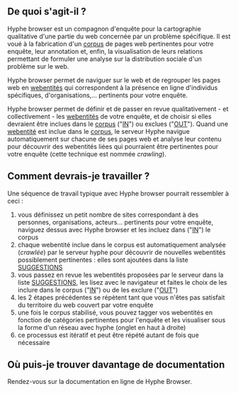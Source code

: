 ## De quoi s'agit-il ?

Hyphe browser est un compagnon d'enquête pour la cartographie qualitative d'une partie du web concernée par un problème spécifique. Il est voué à la fabrication d'un [corpus](#corpus) de pages web pertinentes pour votre enquête, leur annotation et, enfin, la visualisation de leurs relations permettant de formuler une analyse sur la distribution sociale d'un problème sur le web.

Hyphe browser permet de naviguer sur le web et de regrouper les pages web en [webentités](#webentity) qui correspondent à la présence en ligne d'individus spécifiques, d'organisations,... pertinents pour votre enquête.

Hyphe browser permet de définir et de passer en revue qualitativement - et collectivement - les [webentités](#webentity) de votre enquête, et de choisir si elles devraient être inclues dans le [corpus](#corpus) ("[IN](#in)") ou exclues ("[OUT](#out)"). Quand une [webentité](#webentity) est inclue dans le [corpus](#corpus), le serveur Hyphe navigue automatiquement sur chacune de ses pages web et analyse leur contenu pour découvrir des webentités liées qui pourraient être pertinentes pour votre enquête (cette technique est nommée _crawling_).

## Comment devrais-je travailler ?

Une séquence de travail typique avec Hyphe browser pourrait ressembler à ceci :

1.  vous définissez un petit nombre de sites correspondant à des personnes, organisations, acteurs... pertinents pour votre enquête, naviguez dessus avec Hyphe browser et les incluez dans ("[IN](#in)") le corpus
2.  chaque webentité inclue dans le corpus est automatiquement analysée (_crawlée_) par le serveur hyphe pour découvrir de nouvelles webentités possiblement pertinentes : elles sont ajoutées dans la liste [SUGGESTIONS](#suggestions)
3.  vous passez en revue les webentités proposées par le serveur dans la liste [SUGGESTIONS](#suggestions), les lisez avec le navigateur et faites le choix de les inclure dans le corpus ("[IN](#in)") ou de les exclure ("[OUT](#out)")
4.  les 2 étapes précédentes se répètent tant que vous n'êtes pas satisfait du territoire du web couvert par votre enquête
5.  une fois le corpus stabilisé, vous pouvez tagger vos webentités en fonction de catégories pertinentes pour l'enquête et les visualiser sous la forme d'un réseau avec hyphe (onglet en haut à droite)
6.  ce processus est itératif et peut être répété autant de fois que nécessaire

## Où puis-je trouver davantage de documentation

Rendez-vous sur la documentation en ligne de Hyphe Browser.

